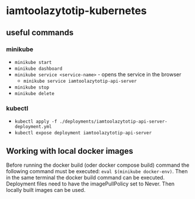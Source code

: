 # iamtoolazytotip-kubernetes

## useful commands

### minikube
- `minikube start`
- `minikube dashboard`
- `minikube service <service-name>` - opens the service in the browser
    - `minikube service iamtoolazytotip-api-server`
- `minikube stop`
- `minikube delete`

### kubectl

- `kubectl apply -f ./deployments/iamtoolazytotip-api-server-deployment.yml`
- `kubectl expose deployment iamtoolazytotip-api-server`

## Working with local docker images

Before running the docker build (oder docker compose build) command the following command must be executed: `eval $(minikube docker-env)`.
Then in the same terminal the docker build command can be executed. Deployment files need to have the imagePullPolicy set to Never.
Then locally built images can be used.
